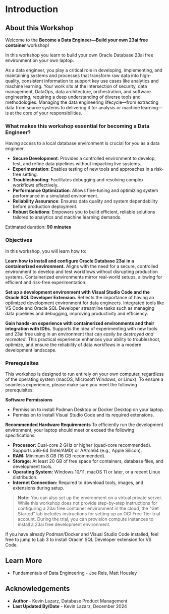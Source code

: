 # Introduction

## About this Workshop

Welcome to the **Become a Data Engineer—Build your own 23ai free container** workshop!

In this workshop you learn to build your own Oracle Database 23ai free environment on your own laptop.

As a data engineer, you play a critical role in developing, implementing, and maintaining systems and processes that transform raw data into high-quality, consistent information to support key use cases like analytics and machine learning. Your work sits at the intersection of security, data management, DataOps, data architecture, orchestration, and software engineering, requiring a deep understanding of diverse tools and methodologies. Managing the data engineering lifecycle—from extracting data from source systems to delivering it for analysis or machine learning—is at the core of your responsibilities.

### What makes this workshop essential for becoming a Data Engineer?
Having access to a local database environment is crucial for you as a data engineer. 
- **Secure Development**: Provides a controlled environment to develop, test, and refine data pipelines without impacting live systems.
- **Experimentation**: Enables testing of new tools and approaches in a risk-free setting.
- **Troubleshooting**: Facilitates debugging and resolving complex workflows effectively.
- **Performance Optimization**: Allows fine-tuning and optimizing system performance in a simulated environment.
- **Reliability Assurance**: Ensures data quality and system dependability before production deployment.
- **Robust Solutions**: Empowers you to build efficient, reliable solutions tailored to analytics and machine learning demands.

Estimated duration: **90 minutes**

### Objectives

In this workshop, you will learn how to:

**Learn how to install and configure Oracle Database 23ai in a containerized environment.**
Aligns with the need for a secure, controlled environment to develop and test workflows without disrupting production systems. Containerized environments mirror real-world setups, allowing for efficient and risk-free experimentation.

**Set up a development environment with Visual Studio Code and the Oracle SQL Developer Extension.**
Reflects the importance of having an optimized development environment for data engineers. Integrated tools like VS Code and Oracle SQL Developer streamline tasks such as managing data pipelines and debugging, improving productivity and efficiency.

**Gain hands-on experience with containerized environments and their integration with IDEs.**
Supports the idea of experimenting with new tools and 23ai free using in an environment that can *easily be destroyed and recreated*. This practical experience enhances your ability to troubleshoot, optimize, and ensure the reliability of data workflows in a modern development landscape.

### Prerequisites

This workshop is designed to run entirely on your own computer, regardless of the operating system (macOS, Microsoft Windows, or Linux).
To ensure a seamless experience, please make sure you meet the following prerequisites:

**Software Permissions**
- Permission to install Podman Desktop or Docker Desktop on your laptop.
- Permission to install Visual Studio Code and its required extensions.

**Recommended Hardware Requirements**
To efficiently run the development environment, your laptop should meet or exceed the following specifications:

- **Processor:** Dual-core 2 GHz or higher (quad-core recommended). Supports x86-64 (Intel/AMD) or AArch64 (e.g., Apple Silicon).
- **RAM:** Minimum 8 GB (16 GB recommended).
- **Storage:** At least 20 GB of free space for containers, database files, and development tools.
- **Operating System:** Windows 10/11, macOS 11 or later, or a recent Linux distribution.
- **Internet Connection:** Required to download tools, images, and extensions during setup.

> **Note:** You can also set up the environment on a virtual private server. While this workshop does not provide step-by-step instructions for configuring a 23ai free container environment in the cloud, the "Get Started" lab includes instructions for setting up an OCI Free Tier trial account. During the trial, you can provision compute instances to install a 23ai free development environment.


If you have already Podman/Docker and Visual Studio Code installed, feel free to jump to Lab 3 to install Oracle' SQL Developer extension for VS Code.

## Learn More

* Fundamentals of Data Engineering - Joe Reis, Matt Housley

## Acknowledgements
* **Author** - Kevin Lazarz, Database Product Management
* **Last Updated By/Date** - Kevin Lazarz, December 2024
